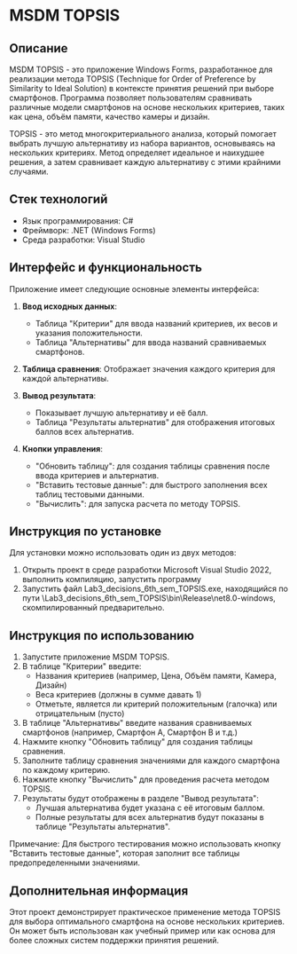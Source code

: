 # MSDM TOPSIS

## Описание

MSDM TOPSIS - это приложение Windows Forms, разработанное для реализации метода TOPSIS (Technique for Order of Preference by Similarity to Ideal Solution) в контексте принятия решений при выборе смартфонов. Программа позволяет пользователям сравнивать различные модели смартфонов на основе нескольких критериев, таких как цена, объём памяти, качество камеры и дизайн.

TOPSIS - это метод многокритериального анализа, который помогает выбрать лучшую альтернативу из набора вариантов, основываясь на нескольких критериях. Метод определяет идеальное и наихудшее решения, а затем сравнивает каждую альтернативу с этими крайними случаями.

## Стек технологий

- Язык программирования: C#
- Фреймворк: .NET (Windows Forms)
- Среда разработки: Visual Studio

## Интерфейс и функциональность

Приложение имеет следующие основные элементы интерфейса:

1. **Ввод исходных данных**:
   - Таблица "Критерии" для ввода названий критериев, их весов и указания положительности.
   - Таблица "Альтернативы" для ввода названий сравниваемых смартфонов.

2. **Таблица сравнения**: 
   Отображает значения каждого критерия для каждой альтернативы.

3. **Вывод результата**:
   - Показывает лучшую альтернативу и её балл.
   - Таблица "Результаты альтернатив" для отображения итоговых баллов всех альтернатив.

4. **Кнопки управления**:
   - "Обновить таблицу": для создания таблицы сравнения после ввода критериев и альтернатив.
   - "Вставить тестовые данные": для быстрого заполнения всех таблиц тестовыми данными.
   - "Вычислить": для запуска расчета по методу TOPSIS.
  
## Инструкция по установке

Для установки можно использовать один из двух методов:
1. Открыть проект в среде разработки Microsoft Visual Studio 2022, выполнить компиляцию, запустить программу
2. Запустить файл Lab3_decisions_6th_sem_TOPSIS.exe, находящийся по пути \Lab3_decisions_6th_sem_TOPSIS\bin\Release\net8.0-windows, скомпилированный предварительно.  

## Инструкция по использованию

1. Запустите приложение MSDM TOPSIS.
2. В таблице "Критерии" введите:
   - Названия критериев (например, Цена, Объём памяти, Камера, Дизайн)
   - Веса критериев (должны в сумме давать 1)
   - Отметьте, является ли критерий положительным (галочка) или отрицательным (пусто)
3. В таблице "Альтернативы" введите названия сравниваемых смартфонов (например, Смартфон A, Смартфон B и т.д.)
4. Нажмите кнопку "Обновить таблицу" для создания таблицы сравнения.
5. Заполните таблицу сравнения значениями для каждого смартфона по каждому критерию.
6. Нажмите кнопку "Вычислить" для проведения расчета методом TOPSIS.
7. Результаты будут отображены в разделе "Вывод результата":
   - Лучшая альтернатива будет указана с её итоговым баллом.
   - Полные результаты для всех альтернатив будут показаны в таблице "Результаты альтернатив".

Примечание: Для быстрого тестирования можно использовать кнопку "Вставить тестовые данные", которая заполнит все таблицы предопределенными значениями.

## Дополнительная информация

Этот проект демонстрирует практическое применение метода TOPSIS для выбора оптимального смартфона на основе нескольких критериев. Он может быть использован как учебный пример или как основа для более сложных систем поддержки принятия решений.
